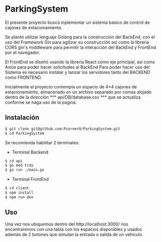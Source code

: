 # ParkingSystem
El presente proyecto buscó inplementar un sistema basico de contról de cajones de estacionamiento.

Se plantó utilizar lenguaje Golang para la construcción del BackEnd, con el uso del Framework Gin para agilizar su construcción así como la libreria CORS gin's middleware para permitir la interacción del BackEnd y FrontEnd por el navegador.

El FrontEnd se diseñó usando la librería React como eje principal, así como Axios para poder hacer solicitudes al BackEnd
Para poder hacer uso del Sistema es necesario instalar y lanzar los servidores tanto del BACKEND como FRONTEND.

Inicialmente el proyecto contempla un espacio de 4*4 cajones de estacionamiento, almacenado en un archivo separado por comas alojado dentro de la dirección
*** api/DB/database.csv *** que se actualiza conforme se haga uso de la pagina.

## Instalación

```bash
$ git clone git@github.com:Pcorner0/ParkingSystem.git
$ cd ParkingSystem
```
Se recomienda habilitar 2 terminales:

- Terminal Backend
```bash
$ cd api
$ go mod tidy
$ go run ./main.go
```

- Terminal FrontEnd
```bash
$ cd client
$ npm install
$ npm run dev
```

## Uso
Una vez nos ubiquemos dentro del http://localhost:3000/ nos encontraremos con una tabla con los espacios disponibles y usados además de 2 botones que simulan la entrada o salida de un vehiculo.
